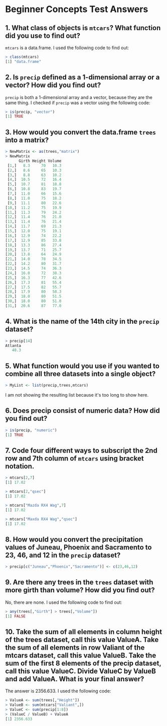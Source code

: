 # Beginner Concepts Test Answers

## 1. What **class** of objects is ````mtcars````? What function did you use to find out?

````mtcars```` is a data.frame. I used the following code to find out:

````R
> class(mtcars)
[1] "data.frame"
````

## 2. Is ````precip```` defined as a 1-dimensional array or a vector? How did you find out?

````precip```` is both a 1-dimensional array and a vector, because they are the same thing. I checked if ```precip``` was a vector using the following code:

````R
> is(precip, "vector")
[1] TRUE
````

## 3. How would you convert the data.frame ````trees```` into a matrix?

````R
> NewMatrix <- as(trees,"matrix")
> NewMatrix
      Girth Height Volume
 [1,]   8.3     70   10.3
 [2,]   8.6     65   10.3
 [3,]   8.8     63   10.2
 [4,]  10.5     72   16.4
 [5,]  10.7     81   18.8
 [6,]  10.8     83   19.7
 [7,]  11.0     66   15.6
 [8,]  11.0     75   18.2
 [9,]  11.1     80   22.6
[10,]  11.2     75   19.9
[11,]  11.3     79   24.2
[12,]  11.4     76   21.0
[13,]  11.4     76   21.4
[14,]  11.7     69   21.3
[15,]  12.0     75   19.1
[16,]  12.9     74   22.2
[17,]  12.9     85   33.8
[18,]  13.3     86   27.4
[19,]  13.7     71   25.7
[20,]  13.8     64   24.9
[21,]  14.0     78   34.5
[22,]  14.2     80   31.7
[23,]  14.5     74   36.3
[24,]  16.0     72   38.3
[25,]  16.3     77   42.6
[26,]  17.3     81   55.4
[27,]  17.5     82   55.7
[28,]  17.9     80   58.3
[29,]  18.0     80   51.5
[30,]  18.0     80   51.0
[31,]  20.6     87   77.0
````

## 4. What is the name of the 14th city in the ````precip```` dataset?

````R
> precip[14]
Atlanta 
   48.3
````

## 5. What function would you use if you wanted to combine all three datasets into a single object?

````R
> MyList <- list(precip,trees,mtcars)
````

I am not showing the resulting list because it's too long to show here.

## 6. Does precip consist of numeric data? How did you find out?

````R
> is(precip, "numeric")
[1] TRUE
````

## 7. Code four different ways to subscript the 2nd row and 7th column of ````mtcars```` using bracket notation.

````R
> mtcars[2,7]
[1] 17.02

> mtcars[2,"qsec"]
[1] 17.02

> mtcars["Mazda RX4 Wag",7]
[1] 17.02

> mtcars["Maxda RX4 Wag","qsec"]
[1] 17.02
````

## 8. How would you convert the precipitation values of Juneau, Phoenix and Sacramento to 23, 46, and 12 in the ````precip```` dataset?

````R
> precip[c("Juneau","Phoenix","Sacramento")] <- c(23,46,12)
````

## 9. Are there any trees in the ````trees```` dataset with more girth than volume? How did you find out?

No, there are none. I used the following code to find out:

````R
> any(trees[,"Girth"] > trees[,"Volume"])
[1] FALSE
````

## 10. Take the sum of all elements in column height of the trees dataset, call this value ValueA. Take the sum of all elements in row Valiant of the mtcars dataset, call this value ValueB. Take the sum of the first 8 elements of the precip dataset, call this value ValueC. Divide ValueC by ValueB and add ValueA. What is your final answer?

The answer is 2356.633. I used the following code:

````R
> ValueA <- sum(trees[,"Height"])
> ValueB <- sum(mtcars["Valiant",])
> ValueC <- sum(precip[1:8])
> (ValueC / ValueB) + ValueA
[1] 2356.633
````
